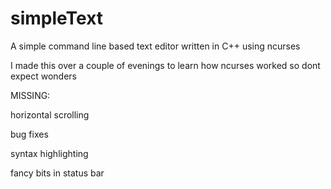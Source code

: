 # simpleText
A simple command line based text editor written in C++ using ncurses

I made this over a couple of evenings to learn how ncurses worked so dont expect wonders

MISSING:

horizontal scrolling

bug fixes

syntax highlighting

fancy bits in status bar
